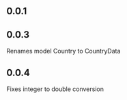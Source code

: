 ## 0.0.1

## 0.0.3

Renames model Country to CountryData

## 0.0.4

Fixes integer to double conversion